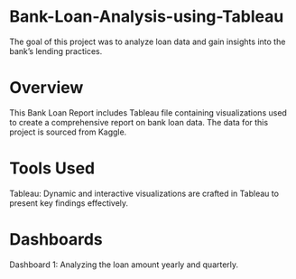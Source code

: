 # Bank-Loan-Analysis-using-Tableau
The goal of this project was to analyze loan data and gain insights into the bank’s lending practices.

# Overview
This Bank Loan Report includes Tableau file containing visualizations used to create a comprehensive report on bank loan data. The data for this project is sourced from Kaggle.

# Tools Used
Tableau: Dynamic and interactive visualizations are crafted in Tableau to present key findings effectively.

# Dashboards
Dashboard 1: Analyzing the loan amount yearly and quarterly.
